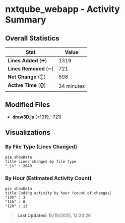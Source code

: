 # nxtqube_webapp - Activity Summary 

## Overall Statistics

| Stat                   | Value                                                             |
| ---------------------- | ----------------------------------------------------------------- |
| **Lines Added** (➕)   | 1319                                          |
| **Lines Removed** (➖) | 721                                        |
| **Net Change** (↕)    | 598                |
| **Active Time** (⌚)   | 34 minutes |


## Modified Files
- **draw3D.js** (+1319, -721)

## Visualizations

### By File Type (Lines Changed)

```mermaid
pie showData
title Lines changed by file type
".js" : 2040
```

### By Hour (Estimated Activity Count)

```mermaid
pie showData
title Coding activity by hour (count of changes)
"10h" : 3
"11h" : 8
"12h" : 13
```


> **Last Updated:** 15/10/2025, 12:20:26